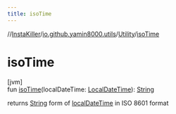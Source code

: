 ```yaml
---
title: isoTime
---
```

//[InstaKiller](../../../index.html)/[io.github.yamin8000.utils](../index.html)/[Utility](index.html)/[isoTime](iso-time.html)



# isoTime



[jvm]\
fun [isoTime](iso-time.html)(localDateTime: [LocalDateTime](https://docs.oracle.com/javase/8/docs/api/java/time/LocalDateTime.html)): [String](https://kotlinlang.org/api/latest/jvm/stdlib/kotlin/-string/index.html)



returns [String](https://kotlinlang.org/api/latest/jvm/stdlib/kotlin/-string/index.html) form of [localDateTime](iso-time.html) in ISO 8601 format




